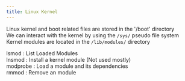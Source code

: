 ```yaml
---
title: Linux Kernel
---
```


Linux kernel and boot related files are stored in the '/boot' directory  
We can interact with the kernel by using the `/sys/` pseudo file system  
Kernel modules are located in the `/lib/modules/` directory

lsmod : List Loaded Modules  
lnsmod : Install a kernel module (Not used mostly)  
modprobe : Load a module and its dependencies  
rmmod : Remove an module
